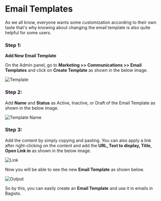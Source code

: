 # Email Templates

As we all know, everyone wants some customization according to their own taste that's why knowing about changing the email template is also quite helpful for some users.

### Step 1: 

**Add New Email Template**

On the Admin panel, go to **Marketing >> Communications >> Email Templates** and click on **Create Template** as shown in the below image.

<img src="/images/marketing/template.png" alt="Template" />

### Step 2: 

Add **Name** and **Status** as Active, Inactive, or Draft of the Email Template as shown in the below image.

<img src="/images/marketing/templateName.png" alt="Template Name" />

### Step 3: 

Add the content by simply copying and pasting. You can also apply a link after right-clicking on the content and add the **URL, Text to display, Title, Open Link in** as shown in the below image.

<img src="/images/marketing/link.png" alt="Link" />

Now you will be able to see the new **Email Template** as shown below.

<img src="/images/marketing/output.png" alt="Output" />

So by this, you can easily create an **Email Template** and use it in emails in Bagisto.
